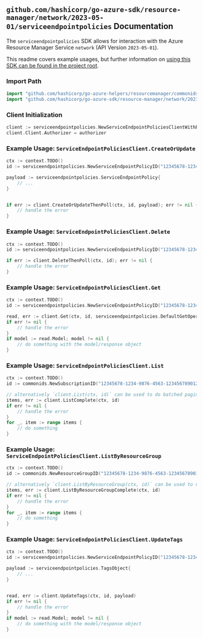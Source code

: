 
## `github.com/hashicorp/go-azure-sdk/resource-manager/network/2023-05-01/serviceendpointpolicies` Documentation

The `serviceendpointpolicies` SDK allows for interaction with the Azure Resource Manager Service `network` (API Version `2023-05-01`).

This readme covers example usages, but further information on [using this SDK can be found in the project root](https://github.com/hashicorp/go-azure-sdk/tree/main/docs).

### Import Path

```go
import "github.com/hashicorp/go-azure-helpers/resourcemanager/commonids"
import "github.com/hashicorp/go-azure-sdk/resource-manager/network/2023-05-01/serviceendpointpolicies"
```


### Client Initialization

```go
client := serviceendpointpolicies.NewServiceEndpointPoliciesClientWithBaseURI("https://management.azure.com")
client.Client.Authorizer = authorizer
```


### Example Usage: `ServiceEndpointPoliciesClient.CreateOrUpdate`

```go
ctx := context.TODO()
id := serviceendpointpolicies.NewServiceEndpointPolicyID("12345678-1234-9876-4563-123456789012", "example-resource-group", "serviceEndpointPolicyValue")

payload := serviceendpointpolicies.ServiceEndpointPolicy{
	// ...
}


if err := client.CreateOrUpdateThenPoll(ctx, id, payload); err != nil {
	// handle the error
}
```


### Example Usage: `ServiceEndpointPoliciesClient.Delete`

```go
ctx := context.TODO()
id := serviceendpointpolicies.NewServiceEndpointPolicyID("12345678-1234-9876-4563-123456789012", "example-resource-group", "serviceEndpointPolicyValue")

if err := client.DeleteThenPoll(ctx, id); err != nil {
	// handle the error
}
```


### Example Usage: `ServiceEndpointPoliciesClient.Get`

```go
ctx := context.TODO()
id := serviceendpointpolicies.NewServiceEndpointPolicyID("12345678-1234-9876-4563-123456789012", "example-resource-group", "serviceEndpointPolicyValue")

read, err := client.Get(ctx, id, serviceendpointpolicies.DefaultGetOperationOptions())
if err != nil {
	// handle the error
}
if model := read.Model; model != nil {
	// do something with the model/response object
}
```


### Example Usage: `ServiceEndpointPoliciesClient.List`

```go
ctx := context.TODO()
id := commonids.NewSubscriptionID("12345678-1234-9876-4563-123456789012")

// alternatively `client.List(ctx, id)` can be used to do batched pagination
items, err := client.ListComplete(ctx, id)
if err != nil {
	// handle the error
}
for _, item := range items {
	// do something
}
```


### Example Usage: `ServiceEndpointPoliciesClient.ListByResourceGroup`

```go
ctx := context.TODO()
id := commonids.NewResourceGroupID("12345678-1234-9876-4563-123456789012", "example-resource-group")

// alternatively `client.ListByResourceGroup(ctx, id)` can be used to do batched pagination
items, err := client.ListByResourceGroupComplete(ctx, id)
if err != nil {
	// handle the error
}
for _, item := range items {
	// do something
}
```


### Example Usage: `ServiceEndpointPoliciesClient.UpdateTags`

```go
ctx := context.TODO()
id := serviceendpointpolicies.NewServiceEndpointPolicyID("12345678-1234-9876-4563-123456789012", "example-resource-group", "serviceEndpointPolicyValue")

payload := serviceendpointpolicies.TagsObject{
	// ...
}


read, err := client.UpdateTags(ctx, id, payload)
if err != nil {
	// handle the error
}
if model := read.Model; model != nil {
	// do something with the model/response object
}
```
